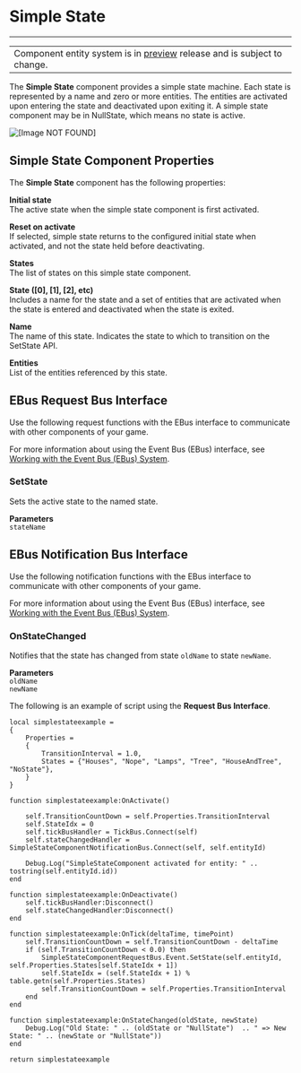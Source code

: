 # Simple State<a name="component-simple-state"></a>


****  

|  | 
| --- |
| Component entity system is in [preview](https://docs.aws.amazon.com/lumberyard/latest/userguide/ly-glos-chap.html#preview) release and is subject to change\.  | 

The **Simple State** component provides a simple state machine\. Each state is represented by a name and zero or more entities\. The entities are activated upon entering the state and deactivated upon exiting it\. A simple state component may be in NullState, which means no state is active\.

![\[Image NOT FOUND\]](http://docs.aws.amazon.com/lumberyard/latest/userguide/images/component-simple-state.png)

## Simple State Component Properties<a name="component-simple-state-properties"></a>

The **Simple State** component has the following properties:

**Initial state**  
The active state when the simple state component is first activated\.

**Reset on activate**  
If selected, simple state returns to the configured initial state when activated, and not the state held before deactivating\.

**States**  
The list of states on this simple state component\.

**State \(\[0\], \[1\], \[2\], etc\)**  
Includes a name for the state and a set of entities that are activated when the state is entered and deactivated when the state is exited\.

**Name**  
The name of this state\. Indicates the state to which to transition on the SetState API\.

**Entities**  
List of the entities referenced by this state\.

## EBus Request Bus Interface<a name="component-simple-state-ebusrequest"></a>

Use the following request functions with the EBus interface to communicate with other components of your game\.

For more information about using the Event Bus \(EBus\) interface, see [Working with the Event Bus \(EBus\) System](ebus-intro.md)\.

### SetState<a name="simple-state-ebus-setstate"></a>

Sets the active state to the named state\.

**Parameters**  
`stateName`

## EBus Notification Bus Interface<a name="component-simple-state-ebusnotification"></a>

Use the following notification functions with the EBus interface to communicate with other components of your game\.

For more information about using the Event Bus \(EBus\) interface, see [Working with the Event Bus \(EBus\) System](ebus-intro.md)\.

### OnStateChanged<a name="simple-state-ebus-onstatechanged"></a>

Notifies that the state has changed from state `oldName` to state `newName`\.

**Parameters**  
`oldName`  
`newName`

The following is an example of script using the **Request Bus Interface**\.

```
local simplestateexample =
{
    Properties =
    {
        TransitionInterval = 1.0,
        States = {"Houses", "Nope", "Lamps", "Tree", "HouseAndTree", "NoState"},
    }
}
 
function simplestateexample:OnActivate()
      
    self.TransitionCountDown = self.Properties.TransitionInterval
    self.StateIdx = 0
    self.tickBusHandler = TickBus.Connect(self)
    self.stateChangedHandler = SimpleStateComponentNotificationBus.Connect(self, self.entityId)
      
    Debug.Log("SimpleStateComponent activated for entity: " .. tostring(self.entityId.id))
end
 
function simplestateexample:OnDeactivate()
    self.tickBusHandler:Disconnect()
    self.stateChangedHandler:Disconnect()
end
 
function simplestateexample:OnTick(deltaTime, timePoint)
    self.TransitionCountDown = self.TransitionCountDown - deltaTime
    if (self.TransitionCountDown < 0.0) then
        SimpleStateComponentRequestBus.Event.SetState(self.entityId, self.Properties.States[self.StateIdx + 1])
        self.StateIdx = (self.StateIdx + 1) % table.getn(self.Properties.States)
        self.TransitionCountDown = self.Properties.TransitionInterval
    end
end
  
function simplestateexample:OnStateChanged(oldState, newState)
    Debug.Log("Old State: " .. (oldState or "NullState")  .. " => New State: " .. (newState or "NullState"))
end
 
return simplestateexample
```